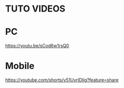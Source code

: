 # TUTO VIDEOS

# PC 
https://youtu.be/sCod6w1rsQ0

# Mobile
https://youtube.com/shorts/v51UyrIDlig?feature=share